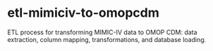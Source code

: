 # etl-mimiciv-to-omopcdm
ETL process for transforming MIMIC-IV data to OMOP CDM: data extraction, column mapping, transformations, and database loading.
